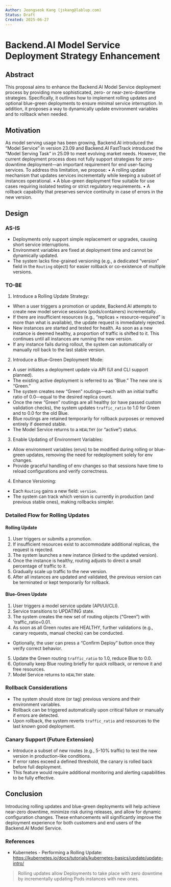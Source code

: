 ```yaml
---
Author: Jeongseok Kang (jskang@lablup.com)
Status: Draft
Created: 2025-06-27
---
```


# Backend.AI Model Service Deployment Strategy Enhancement

## Abstract

This proposal aims to enhance the Backend.AI Model Service deployment process by providing more sophisticated, zero- or near-zero-downtime strategies. Specifically, it outlines how to implement rolling updates and optional blue-green deployments to ensure minimal service interruption. In addition, it proposes a way to dynamically update environment variables and to rollback when needed.

## Motivation

As model serving usage has been growing, Backend.AI introduced the “Model Service” in version 23.09 and Backend.AI FastTrack introduced the “Model Serving Task” in 25.09 to meet evolving market needs. However, the current deployment process does not fully support strategies for zero-downtime deployment—an important requirement for end user-facing services. To address this limitation, we propose:
• A rolling update mechanism that updates services incrementally while keeping a subset of instances operational.
• A blue-green deployment flow suitable for use cases requiring isolated testing or strict regulatory requirements.
• A rollback capability that preserves service continuity in case of errors in the new version.

## Design

### AS-IS

- Deployments only support simple replacement or upgrades, causing short service interruptions.
- Environment variables are fixed at deployment time and cannot be dynamically updated.
- The system lacks fine-grained versioning (e.g., a dedicated “version” field in the `Routing` object) for easier rollback or co-existence of multiple versions.

### TO-BE

1. Introduce a Rolling Update Strategy:
- When a user triggers a promotion or update, Backend.AI attempts to create new model service sessions (pods/containers) incrementally.
- If there are insufficient resources (e.g., “replicas × resource-required” is more than what is available), the update request is immediately rejected.
- New instances are started and tested for health. As soon as a new instance is deemed healthy, a proportion of traffic is shifted to it. This continues until all instances are running the new version.
- If any instance fails during rollout, the system can automatically or manually roll back to the last stable version.

2. Introduce a Blue-Green Deployment Mode:
- A user initiates a deployment update via API (UI and CLI support planned).
- The existing active deployment is referred to as “Blue.” The new one is “Green.”
- The system creates new “Green” routings—each with an initial traffic ratio of 0.0—equal to the desired replica count.
- Once the new “Green” routings are all healthy (or have passed custom validation checks), the system updates `traffic_ratio` to 1.0 for Green and to 0.0 for the old Blue.
- Blue routings are retained temporarily for rollback purposes or removed entirely if deemed stable.
- The Model Service returns to a `HEALTHY` (or “active”) status.

3. Enable Updating of Environment Variables:
- Allow environment variables (envs) to be modified during rolling or blue-green updates, removing the need for redeployment solely for env changes.
- Provide graceful handling of env changes so that sessions have time to reload configurations and verify correctness.

4. Enhance Versioning:
- Each `Routing` gains a new field: `version`.
- The system can track which version is currently in production (and previous stable ones), making rollbacks simpler.

### Detailed Flow for Rolling Updates

#### Rolling Update

1. User triggers or submits a promotion.
2. If insufficient resources exist to accommodate additional replicas, the request is rejected.
3. The system launches a new instance (linked to the updated version).
4. Once the instance is healthy, routing adjusts to direct a small percentage of traffic to it.
5. Gradually scale up traffic to the new version.
6. After all instances are updated and validated, the previous version can be terminated or kept temporarily for rollback.

#### Blue-Green Update

1. User triggers a model service update (API/UI/CLI).
2. Service transitions to UPDATING state.
3. The system creates the new set of routing objects (“Green”) with `traffic_ratio=0.01.
4. As soon as all Green routes are HEALTHY, further validations (e.g., canary requests, manual checks) can be conducted.
  - Optionally, the user can press a “Confirm Deploy” button once they verify correct behavior.
5. Update the Green routing `traffic_ratio` to 1.0, reduce Blue to 0.0.
6. Optionally keep Blue routing briefly for quick rollback, or remove it and free resources.
7. Model Service returns to `HEALTHY` state.

### Rollback Considerations

- The system should store (or tag) previous versions and their environment variables.
- Rollback can be triggered automatically upon critical failure or manually if errors are detected.
- Upon rollback, the system reverts `traffic_ratio` and resources to the last known good deployment.

### Canary Support (Future Extension)

- Introduce a subset of new routes (e.g., 5-10% traffic) to test the new version in production-like conditions.
- If error rates exceed a defined threshold, the canary is rolled back before full deployment.
- This feature would require additional monitoring and alerting capabilities to be fully effective.

## Conclusion

Introducing rolling updates and blue-green deployments will help achieve near-zero downtime, minimize risk during releases, and allow for dynamic configuration changes. These enhancements will significantly improve the deployment experience for both customers and end users of the Backend.AI Model Service.

### References

- Kubernetes - Performing a Rolling Update: https://kubernetes.io/docs/tutorials/kubernetes-basics/update/update-intro/
> Rolling updates allow Deployments to take place with zero downtime by incrementally updating Pods instances with new ones.
